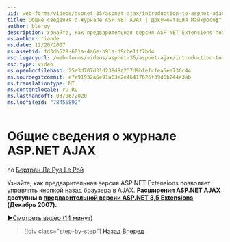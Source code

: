 ```yaml
---
uid: web-forms/videos/aspnet-35/aspnet-ajax/introduction-to-aspnet-ajax-history
title: Общие сведения о журнале ASP.NET AJAX | Документация Майкрософт
author: bleroy
description: Узнайте, как предварительная версия ASP.NET Extensions позволяет управлять кнопкой назад браузера в AJAX. Расширения AJAX ASP.NET доступны в ASP.NET 3,5 расширение...
ms.author: riande
ms.date: 12/20/2007
ms.assetid: fd3db529-601a-4a6e-b91a-d9cbe1ff7bd4
msc.legacyurl: /web-forms/videos/aspnet-35/aspnet-ajax/introduction-to-aspnet-ajax-history
msc.type: video
ms.openlocfilehash: 25e3d707d31d238d8a237d9bfefcfea5ea736c44
ms.sourcegitcommit: e7e91932a6e91a63e2e46417626f39d6b244a3ab
ms.translationtype: MT
ms.contentlocale: ru-RU
ms.lasthandoff: 03/06/2020
ms.locfileid: "78455892"
---
```

# <a name="introduction-to-aspnet-ajax-history"></a>Общие сведения о журнале ASP.NET AJAX

по [Бертран Ле Руа Le Рой](https://github.com/bleroy)

Узнайте, как предварительная версия ASP.NET Extensions позволяет управлять кнопкой назад браузера в AJAX. **Расширения ASP.NET AJAX доступны в [предварительной версии ASP.NET 3,5 Extensions](https://www.asp.net/downloads/35-sp1#find) (Декабрь 2007).**

[&#9654;Смотреть видео (14 минут)](https://channel9.msdn.com/Blogs/ASP-NET-Site-Videos/introduction-to-aspnet-ajax-history)

> [!div class="step-by-step"]
> [Назад](adonet-data-services-with-aspnet-ajax-support.md)
> [Вперед](using-script-combining-to-improve-ajax-performance.md)
